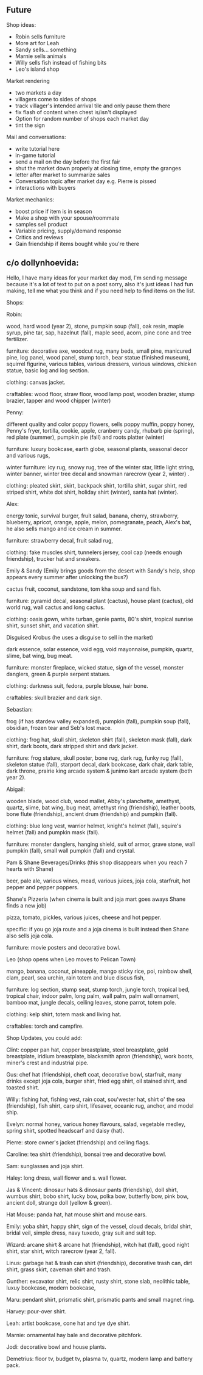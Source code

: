 Future
---

Shop ideas:
* Robin sells furniture
* More art for Leah
* Sandy sells... something
* Marnie sells animals
* Willy sells fish instead of fishing bits
* Leo's island shop

Market rendering
* two markets a day
* villagers come to sides of shops
* track villager's intended arrival tile and only pause them there
* fix flash of content when chest is/isn't displayed
* Option for random number of shops each market day
* tint the sign

Mail and conversations:
* write tutorial here
* in-game tutorial
* send a mail on the day before the first fair
* shut the market down properly at closing time, empty the granges
* letter after market to summarize sales
* Conversation topic after market day e.g. Pierre is pissed
* interactions with buyers

Market mechanics:
* boost price if item is in season
* Make a shop with your spouse/roommate
* samples sell product
* Variable pricing, supply/demand response
* Critics and reviews
* Gain friendship if items bought while you're there

## c/o dollynhoevida:

Hello, I have many ideas for your market day mod, I'm sending message because it's a lot of text to put on a post sorry, also it's just ideas I had fun making, tell me what you think and if you need help to find items on the list.


Shops:



Robin:

wood, hard wood (year 2), stone, pumpkin soup (fall), oak resin, maple syrup, pine tar, sap, hazelnut (fall), maple seed, acorn, pine cone and tree fertilizer.



furniture: decorative axe, woodcut rug, many beds, small pine, manicured pine, log panel, wood panel, stump torch, bear statue (finished museum), squirrel figurine, various tables, various dressers, various windows, chicken statue, basic log and log section.



clothing: canvas jacket.



craftables: wood floor, straw floor, wood lamp post, wooden brazier, stump brazier, tapper and wood chipper (winter)



Penny:

different quality and color poppy flowers, sells poppy muffin, poppy honey, Penny's fryer, tortilla, cookie, apple, cranberry candy, rhubarb pie (spring), red plate (summer), pumpkin pie (fall) and roots platter (winter)

furniture: luxury bookcase, earth globe, seasonal plants, seasonal decor and various rugs,



winter furniture: icy rug, snowy rug, tree of the winter star, little light string, winter banner, winter tree decal and snowman rarecrow (year 2, winter) .

clothing: pleated skirt, skirt, backpack shirt, tortilla shirt, sugar shirt, red striped shirt, white dot shirt, holiday shirt (winter), santa hat (winter).







Alex:

energy tonic, survival burger, fruit salad, banana, cherry, strawberry, blueberry, apricot, orange, apple, melon, pomegranate, peach, Alex's bat, he also sells mango and ice cream in summer.



furniture: strawberry decal, fruit salad rug,

clothing: fake muscles shirt, tunnelers jersey, cool cap (needs enough friendship), trucker hat and sneakers.







Emily & Sandy (Emily brings goods from the desert with Sandy's help, shop appears every summer after unlocking the bus?)

cactus fruit, coconut, sandstone, tom kha soup and sand fish.



furniture: pyramid decal, seasonal plant (cactus), house plant (cactus), old world rug, wall cactus and long cactus.



clothing: oasis gown, white turban, genie pants, 80's shirt, tropical sunrise shirt, sunset shirt, and vacation shirt.







Disguised Krobus (he uses a disguise to sell in the market)

dark essence, solar essence, void egg, void mayonnaise, pumpkin, quartz, slime, bat wing, bug meat.



furniture: monster fireplace, wicked statue, sign of the vessel, monster danglers, green & purple serpent statues.



clothing: darkness suit, fedora, purple blouse, hair bone.



craftables: skull brazier and dark sign.







Sebastian:

frog (if has stardew valley expanded), pumpkin (fall), pumpkin soup (fall), obsidian, frozen tear and Seb's lost mace.



clothing: frog hat, skull shirt, skeleton shirt (fall), skeleton mask (fall), dark shirt, dark boots, dark stripped shirt and dark jacket.



furniture: frog stature, skull poster, bone rug, dark rug, funky rug (fall), skeleton statue (fall), starport decal, dark bookcase, dark chair, dark table, dark throne, prairie king arcade system & junimo kart arcade system (both year 2).







Abigail:

wooden blade, wood club, wood mallet, Abby's planchette, amethyst, quartz, slime, bat wing, bug meat, amethyst ring (friendship), leather boots, bone flute (friendship), ancient drum (friendship) and pumpkin (fall).



clothing: blue long vest, warrior helmet, knight's helmet (fall), squire's helmet (fall) and pumpkin mask (fall).



furniture: monster danglers, hanging shield, suit of armor, grave stone, wall pumpkin (fall), small wall pumpkin (fall) and crystal.







Pam & Shane Beverages/Drinks (this shop disappears when you reach 7 hearts with Shane)

beer, pale ale, various wines, mead, various juices, joja cola, starfruit, hot pepper and pepper poppers.







Shane's Pizzeria (when cinema is built and joja mart goes aways Shane finds a new job)

pizza, tomato, pickles, various juices, cheese and hot pepper.



specific: if you go joja route and a joja cinema is built instead then Shane also sells joja cola.



furniture: movie posters and decorative bowl.







Leo (shop opens when Leo moves to Pelican Town)

mango, banana, coconut, pineapple, mango sticky rice, poi, rainbow shell, clam, pearl, sea urchin, rain totem and blue discus fish,



furniture: log section, stump seat, stump torch, jungle torch, tropical bed, tropical chair, indoor palm, long palm, wall palm, palm wall ornament, bamboo mat, jungle decals, ceiling leaves, stone parrot, totem pole.



clothing: kelp shirt, totem mask and living hat.



craftables: torch and campfire.









Shop Updates, you could add:

Clint: copper pan hat, copper breastplate, steel breastplate, gold breastplate, iridium breastplate, blacksmith apron (friendship), work boots, miner's crest and industrial pipe.

Gus: chef hat (friendship), cheft coat, decorative bowl, starfruit, many drinks except joja cola, burger shirt, fried egg shirt, oil stained shirt, and toasted shirt.

Willy: fishing hat, fishing vest, rain coat, sou'wester hat, shirt o' the sea (friendship), fish shirt, carp shirt, lifesaver, oceanic rug, anchor,  and model ship.

Evelyn: normal honey, various honey flavours, salad, vegetable medley, spring shirt, spotted headscarf and daisy (hat).

Pierre: store owner's jacket (friendship) and ceiling flags.

Caroline: tea shirt (friendship), bonsai tree and decorative bowl.

Sam: sunglasses and joja shirt﻿.

Haley: long dress, wall flower and s. wall flower.

Jas & Vincent: dinosaur hats & dinosaur pants (friendship), doll shirt, wumbus shirt, bobo shirt, lucky bow, polka bow, butterfly bow, pink bow, ancient doll, strange doll (yellow & green).

Hat Mouse: panda hat, hat mouse shirt and mouse ears.

Emily: yoba shirt, happy shirt, sign of the vessel, cloud decals, bridal shirt, bridal veil, simple dress, navy tuxedo, gray suit and suit top.

Wizard: arcane shirt & arcane hat (friendship)﻿, witch hat﻿ (fall), good night shirt, star shirt, witch rarecrow (year 2, fall).

Linus: garbage hat & trash can shirt (friendship), decorative trash can, dirt shirt, grass skirt, caveman shirt and trash.

Gunther: excavator shirt, relic shirt, rusty shirt, stone slab, neolithic table, luxuy bookcase, modern bookcase,

Maru: pendant shirt, prismatic shirt, prismatic pants and small magnet ring.

Harvey: pour-over shirt.



Leah: artist bookcase, cone hat and tye dye shirt.



Marnie: ornamental hay bale and decorative pitchfork.



Jodi: decorative bowl and house plants.



Demetrius: floor tv, budget tv, plasma tv, quartz, modern lamp and battery pack. 
